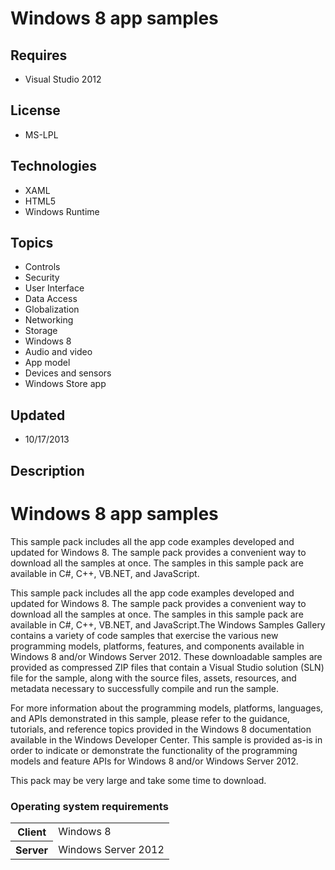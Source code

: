 # Windows 8 app samples
## Requires
- Visual Studio 2012
## License
- MS-LPL
## Technologies
- XAML
- HTML5
- Windows Runtime
## Topics
- Controls
- Security
- User Interface
- Data Access
- Globalization
- Networking
- Storage
- Windows 8
- Audio and video
- App model
- Devices and sensors
- Windows Store app
## Updated
- 10/17/2013
## Description

<div class="clsServerSDKContent">
<h1><a id="gallery_sample.winblue_pack_gallery"></a>Windows 8 app samples</h1>
</div>
<p>This sample pack includes all the app code examples developed and updated for Windows 8. The sample pack provides a convenient way to download all the samples at once. The samples in this sample pack are available in C#, C&#43;&#43;, VB.NET, and JavaScript.&nbsp;</p>
<p>This sample pack includes all the app code examples developed and updated for Windows 8. The sample pack provides a convenient way to download all the samples at once. The samples in this sample pack are available in C#, C&#43;&#43;, VB.NET, and JavaScript.The Windows
 Samples Gallery contains a variety of code samples that exercise the various new programming models, platforms, features, and components available in Windows 8 and/or Windows Server 2012. These downloadable samples are provided as compressed ZIP files that
 contain a Visual Studio solution (SLN) file for the sample, along with the source files, assets, resources, and metadata necessary to successfully compile and run the sample.</p>
<p>For more information about the programming models, platforms, languages, and APIs demonstrated in this sample, please refer to the guidance, tutorials, and reference topics provided in the Windows 8 documentation available in the Windows Developer Center.
 This sample is provided as-is in order to indicate or demonstrate the functionality of the programming models and feature APIs for Windows 8 and/or Windows Server 2012.</p>
<p>This pack may be very large and take some time to download.</p>
<h3>Operating system requirements</h3>
<table>
<tbody>
<tr>
<th>Client</th>
<td><dt>Windows&nbsp;8</dt></td>
</tr>
<tr>
<th>Server</th>
<td><dt>Windows Server&nbsp;2012</dt></td>
</tr>
</tbody>
</table>
